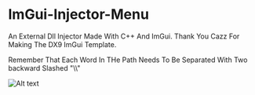 # ImGui-Injector-Menu
An External Dll Injector Made With C++ And ImGui. Thank You Cazz For Making The DX9 ImGui Template.

Remember That Each Word In THe Path Needs To Be Separated With Two backward Slashed "\\\\"

![Alt text](https://cdn.discordapp.com/attachments/972971878337613914/1007509950009966602/unknown.png?size=4096?raw=true "...")
